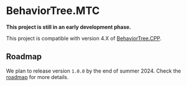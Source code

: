 # BehaviorTree.MTC

**This project is still in an early development phase.**

This project is compatible with version 4.X of [BehaviorTree.CPP](https://github.com/BehaviorTree/BehaviorTree.CPP).

## Roadmap
We plan to release version `1.0.0` by the end of summer 2024. Check the [roadmap](https://github.com/captain-yoshi/BehaviorTree.MTC/issues/15) for more details.
